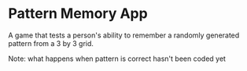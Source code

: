 # Pattern Memory App
A game that tests a person's ability to remember a randomly generated pattern from a 3 by 3 grid.

Note: what happens when pattern is correct hasn't been coded yet
